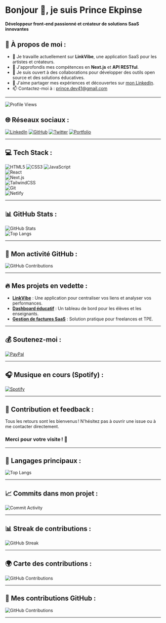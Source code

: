 # Bonjour 👋, je suis Prince Ekpinse
**Développeur front-end passionné et créateur de solutions SaaS innovantes**  

## 💫 À propos de moi :
- 🔭 Je travaille actuellement sur **LinkVibe**, une application SaaS pour les artistes et créateurs.  
- 🌱 J'approfondis mes compétences en **Next.js** et **API RESTful**.  
- 👯 Je suis ouvert à des collaborations pour développer des outils open source et des solutions éducatives.  
- 📝 J'aime partager mes expériences et découvertes sur [mon LinkedIn](https://www.linkedin.com/in/prince-ekpinse/).  
- 📫 Contactez-moi à : prince.dev41@gmail.com  

---
![Profile Views](https://komarev.com/ghpvc/?username=prince-dev41&color=blue)

## 🌐 Réseaux sociaux :
[![LinkedIn](https://img.shields.io/badge/LinkedIn-%230077B5.svg?style=for-the-badge&logo=linkedin&logoColor=white)](https://www.linkedin.com/in/prince-ekpinse/) 
[![GitHub](https://img.shields.io/badge/GitHub-%23181717.svg?style=for-the-badge&logo=github&logoColor=white)](https://github.com/prince-dev41)
[![Twitter](https://img.shields.io/badge/Twitter-%231DA1F2.svg?style=for-the-badge&logo=twitter&logoColor=white)](https://twitter.com/ton-compte)
[![Portfolio](https://img.shields.io/badge/Portfolio-%23E34F26.svg?style=for-the-badge&logo=firefox&logoColor=white)](https://tonportfolio.com)

---

## 💻 Tech Stack :
![HTML5](https://img.shields.io/badge/HTML5-%23E34F26.svg?style=for-the-badge&logo=html5&logoColor=white) 
![CSS3](https://img.shields.io/badge/CSS3-%231572B6.svg?style=for-the-badge&logo=css3&logoColor=white) 
![JavaScript](https://img.shields.io/badge/JavaScript-%23F7DF1E.svg?style=for-the-badge&logo=javascript&logoColor=black)  
![React](https://img.shields.io/badge/React-%2320232a.svg?style=for-the-badge&logo=react&logoColor=%2361DAFB)  
![Next.js](https://img.shields.io/badge/Next.js-%23000000.svg?style=for-the-badge&logo=next.js&logoColor=white)  
![TailwindCSS](https://img.shields.io/badge/TailwindCSS-%2338B2AC.svg?style=for-the-badge&logo=tailwind-css&logoColor=white)  
![Git](https://img.shields.io/badge/Git-%23F05033.svg?style=for-the-badge&logo=git&logoColor=white)  
![Netlify](https://img.shields.io/badge/Netlify-%2300C7B7.svg?style=for-the-badge&logo=netlify&logoColor=white)

---

## 📊 GitHub Stats :
![GitHub Stats](https://github-readme-stats.vercel.app/api?username=prince-dev41&show_icons=true&theme=radical)  
![Top Langs](https://github-readme-stats.vercel.app/api/top-langs/?username=prince-dev41&layout=compact&theme=radical)

---

## 📅 Mon activité GitHub :
![GitHub Contributions](https://github.com/prince-dev41/prince-dev41/blob/main/github-contribution-grid-snake.svg)

---

## 🔥 Mes projets en vedette :
- [**LinkVibe**](https://github.com/prince-dev41/linkvibe) : Une application pour centraliser vos liens et analyser vos performances.  
- [**Dashboard éducatif**](https://github.com/prince-dev41/educ-dashboard) : Un tableau de bord pour les élèves et les enseignants.  
- [**Gestion de factures SaaS**](https://github.com/prince-dev41/invoice-manager) : Solution pratique pour freelances et TPE.  

---

## 💰 Soutenez-moi :
[![PayPal](https://img.shields.io/badge/PayPal-Donate-blue)](https://www.paypal.me/princeekpinse)

---

## 🎧 Musique en cours (Spotify) :
[![Spotify](https://novatorem.bgstatic.vercel.app/api/spotify)](https://open.spotify.com/user/prince.ekpinse)

---

## 🚀 Contribution et feedback :
Tous les retours sont les bienvenus ! N'hésitez pas à ouvrir une issue ou à me contacter directement.

### Merci pour votre visite ! 🌟

---

## 📝 Langages principaux :
![Top Langs](https://github-readme-stats.vercel.app/api/top-langs/?username=prince-dev41&layout=compact&theme=radical)

---

## 📈 Commits dans mon projet :
![Commit Activity](https://github-readme-commit-activity-graph.cyclic.app/graph?username=prince-dev41&theme=github)

---

## 📊 Streak de contributions :
![GitHub Streak](https://github-readme-streak-stats.herokuapp.com/?user=prince-dev41&theme=radical)

---

## 🌍 Carte des contributions :
![GitHub Contributions](https://github-readme-activity-graph.cyclic.app/graph?username=prince-dev41&theme=github)

---

## 💼 Mes contributions GitHub :
![GitHub Contributions](https://github-readme-contrib.vercel.app/api?username=prince-dev41&repo=linkvibe&theme=radical)

---
